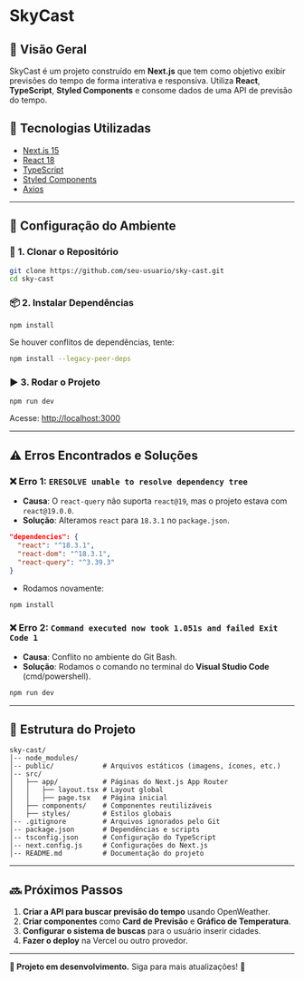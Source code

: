 # SkyCast

## 📌 Visão Geral
SkyCast é um projeto construído em **Next.js** que tem como objetivo exibir previsões do tempo de forma interativa e responsiva. 
Utiliza **React**, **TypeScript**, **Styled Components** e consome dados de uma API de previsão do tempo.

## 🔧 Tecnologias Utilizadas
- [Next.js 15](https://nextjs.org/)
- [React 18](https://react.dev/)
- [TypeScript](https://www.typescriptlang.org/)
- [Styled Components](https://styled-components.com/)
- [Axios](https://axios-http.com/)

---
## 🚀 Configuração do Ambiente

### 📂 **1. Clonar o Repositório**
```bash
git clone https://github.com/seu-usuario/sky-cast.git
cd sky-cast
```

### 📦 **2. Instalar Dependências**
```bash
npm install
```
Se houver conflitos de dependências, tente:
```bash
npm install --legacy-peer-deps
```

### ▶️ **3. Rodar o Projeto**
```bash
npm run dev
```
Acesse: [http://localhost:3000](http://localhost:3000)

---
## ⚠️ Erros Encontrados e Soluções

### ❌ Erro 1: `ERESOLVE unable to resolve dependency tree`
- **Causa**: O `react-query` não suporta `react@19`, mas o projeto estava com `react@19.0.0`.
- **Solução**: Alteramos `react` para `18.3.1` no `package.json`.
```json
"dependencies": {
  "react": "^18.3.1",
  "react-dom": "^18.3.1",
  "react-query": "^3.39.3"
}
```
- Rodamos novamente:
```bash
npm install
```

### ❌ Erro 2: `Command executed now took 1.051s and failed Exit Code 1`
- **Causa**: Conflito no ambiente do Git Bash.
- **Solução**: Rodamos o comando no terminal do **Visual Studio Code** (cmd/powershell).
```bash
npm run dev
```

---
## 📁 Estrutura do Projeto

```
sky-cast/
│-- node_modules/
│-- public/            # Arquivos estáticos (imagens, ícones, etc.)
│-- src/
│   ├── app/           # Páginas do Next.js App Router
│   │   ├── layout.tsx # Layout global
│   │   ├── page.tsx   # Página inicial
│   ├── components/    # Componentes reutilizáveis
│   ├── styles/        # Estilos globais
│-- .gitignore         # Arquivos ignorados pelo Git
│-- package.json       # Dependências e scripts
│-- tsconfig.json      # Configuração do TypeScript
│-- next.config.js     # Configurações do Next.js
│-- README.md          # Documentação do projeto
```

---
## 🔜 Próximos Passos
1. **Criar a API para buscar previsão do tempo** usando OpenWeather.
2. **Criar componentes** como **Card de Previsão** e **Gráfico de Temperatura**.
3. **Configurar o sistema de buscas** para o usuário inserir cidades.
4. **Fazer o deploy** na Vercel ou outro provedor.

---
**🎯 Projeto em desenvolvimento.** Siga para mais atualizações! 🚀